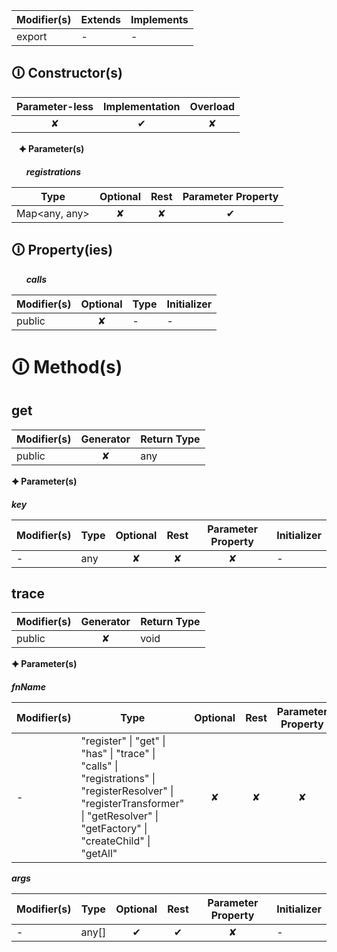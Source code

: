 | Modifier(s)                            | Extends                      | Implements                                    |
|----------------------------------------|------------------------------|-----------------------------------------------|
| export | - | - |

## &#128712; Constructor(s)

| Parameter-less                         | Implementation                          | Overload                          |
|:--------------------------------------:|:---------------------------------------:|:---------------------------------:|
| ✘ | ✔ | ✘ |

&nbsp;&nbsp; **&#128966; Parameter(s)**

&nbsp;&nbsp;&nbsp;&nbsp;&nbsp; _**registrations**_

| Type                        | Optional                           | Rest                          | Parameter Property                          |
|-----------------------------|:----------------------------------:|:-----------------------------:|:-------------------------------------------:|
| Map&lt;any, any&gt; | ✘  | ✘ | ✔ |

## &#128712; Property(ies)

&nbsp;&nbsp;&nbsp;&nbsp;&nbsp; _**calls**_

| Modifier(s)                               | Optional                           | Type                        | Initializer                       |
|-------------------------------------------|:----------------------------------:|-----------------------------|-----------------------------------|
| public | ✘ | - | - |

# &#128712; Method(s)

## get

| Modifier(s)                              | Generator                          | Return Type                       |
|------------------------------------------|:----------------------------------:|-----------------------------------|
| public | ✘ | any |

**&#128966; Parameter(s)**

_**key**_

| Modifier(s)                              | Type                        | Optional                           | Rest                          | Parameter Property                          | Initializer                       |
|------------------------------------------|-----------------------------|:----------------------------------:|:-----------------------------:|:-------------------------------------------:|-----------------------------------|
| - | any | ✘  | ✘ | ✘ | - |

## trace

| Modifier(s)                              | Generator                          | Return Type                       |
|------------------------------------------|:----------------------------------:|-----------------------------------|
| public | ✘ | void |

**&#128966; Parameter(s)**

_**fnName**_

| Modifier(s)                              | Type                        | Optional                           | Rest                          | Parameter Property                          | Initializer                       |
|------------------------------------------|-----------------------------|:----------------------------------:|:-----------------------------:|:-------------------------------------------:|-----------------------------------|
| - | "register" &#124; "get" &#124; "has" &#124; "trace" &#124; "calls" &#124; "registrations" &#124; "registerResolver" &#124; "registerTransformer" &#124; "getResolver" &#124; "getFactory" &#124; "createChild" &#124; "getAll" | ✘  | ✘ | ✘ | - |

_**args**_

| Modifier(s)                              | Type                        | Optional                           | Rest                          | Parameter Property                          | Initializer                       |
|------------------------------------------|-----------------------------|:----------------------------------:|:-----------------------------:|:-------------------------------------------:|-----------------------------------|
| - | any[] | ✔  | ✔ | ✘ | - |